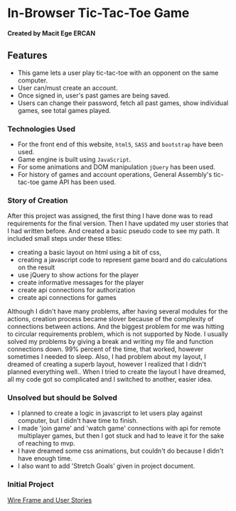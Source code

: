 # In-Browser Tic-Tac-Toe Game
#### Created by Macit Ege ERCAN

## Features
- This game lets a user play tic-tac-toe with an opponent on the same computer.
- User can/must create an account.
- Once signed in, user's past games are being saved.
- Users can change their password, fetch all past games, show individual games,
see total games played.

### Technologies Used
- For the front end of this website, `html5`, `SASS` and `bootstrap` have been
used.
- Game engine is built using `JavaScript`.
- For some animations and DOM manipulation `jQuery` has been used.
- For history of games and account operations, General Assembly's tic-tac-toe
game API has been used.

### Story of Creation
After this project was assigned, the first thing I have done was to read
requirements for the final version. Then I have updated my user stories that I
had written before. And created a basic pseudo code to see my path. It included
small steps under these titles:
- creating a basic layout on html using a bit of css,
- creating a javascript code to represent game board and do calculations on the
result
- use jQuery to show actions for the player
- create informative messages for the player
- create api connections for authorization
- create api connections for games

Although I didn't have many problems, after having several modules for the
actions, creation process became slover because of the complexity of connections
between actions. And the biggest problem for me was hitting to circular requirements
problem, which is not supported by Node.
I usually solved my problems by giving a break and writing my file and function
connections down. 99% percent of the time, that worked, however sometimes I needed
to sleep.
Also, I had problem about my layout, I dreamed of creating a superb layout, however
I realized that I didn't planned everything well.. When I tried to create the
layout I have dreamed, all my code got so complicated and I switched to another,
easier idea.


### Unsolved but should be Solved
- I planned to create a logic in javascript to let users play against computer,
 but I didn't have time to finish.
- I made 'join game' and 'watch game' connections with api for remote multiplayer
games, but then I got stuck and had to leave it for the sake of reaching to mvp.
- I have dreamed some css animations, but couldn't do because I didn't have enough
time.
- I also want to add 'Stretch Goals' given in project document.

### Initial Project
[Wire Frame and User Stories](https://git.generalassemb.ly/macitege/game-project-scope-study/blob/response/study.md)
